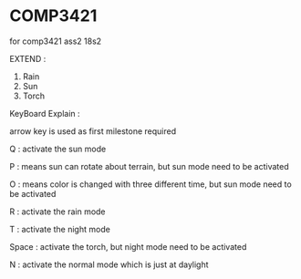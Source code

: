 # COMP3421
for comp3421 ass2 18s2

EXTEND :
1. Rain
2. Sun
3. Torch


KeyBoard Explain :

arrow key is used as first milestone required

Q : activate the sun mode

P : means sun can rotate about terrain, but sun mode need to be activated

O : means color is changed with three different time, but sun mode need to be activated

R : activate the rain mode

T : activate the night mode

Space : activate the torch, but night mode need to be activated

N : activate the normal mode which is just at daylight
